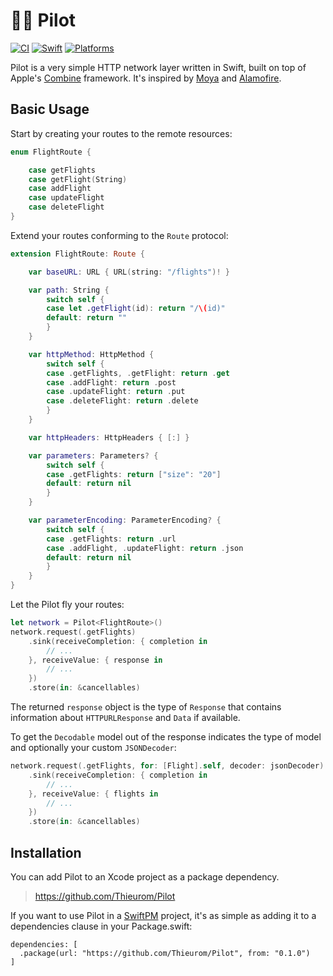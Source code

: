 # 👨‍✈️ Pilot

[![CI](https://github.com/Thieurom/Pilot/actions/workflows/ci.yml/badge.svg)](https://github.com/Thieurom/Pilot/actions/workflows/ci.yml)
[![Swift](https://img.shields.io/badge/Swift-5.5_5.6_5.7-red)](https://img.shields.io/badge/Swift-5.5_5.6_5.7-red)
[![Platforms](https://img.shields.io/badge/Platforms-macOS_iOS_tvOS_watchOS-red)](https://img.shields.io/badge/Platforms-macOS_iOS_tvOS_watchOS-red)

Pilot is a very simple HTTP network layer written in Swift, built on top of Apple's [Combine](https://developer.apple.com/documentation/combine) framework. It's inspired by [Moya](https://github.com/Moya/Moya) and [Alamofire](https://github.com/Alamofire/Alamofire).

## Basic Usage

Start by creating your routes to the remote resources:
```swift
enum FlightRoute {

    case getFlights
    case getFlight(String)
    case addFlight
    case updateFlight
    case deleteFlight
}
```

Extend your routes conforming to the `Route` protocol:
```swift
extension FlightRoute: Route {

    var baseURL: URL { URL(string: "/flights")! }

    var path: String {
        switch self {
        case let .getFlight(id): return "/\(id)"
        default: return ""
        }
    }

    var httpMethod: HttpMethod {
        switch self {
        case .getFlights, .getFlight: return .get
        case .addFlight: return .post
        case .updateFlight: return .put
        case .deleteFlight: return .delete
        }
    }

    var httpHeaders: HttpHeaders { [:] }

    var parameters: Parameters? {
        switch self {
        case .getFlights: return ["size": "20"]
        default: return nil
        }
    }

    var parameterEncoding: ParameterEncoding? {
        switch self {
        case .getFlights: return .url
        case .addFlight, .updateFlight: return .json
        default: return nil
        }
    }
}
```

Let the Pilot fly your routes:
```swift
let network = Pilot<FlightRoute>()
network.request(.getFlights)
    .sink(receiveCompletion: { completion in
        // ...
    }, receiveValue: { response in
        // ...
    })
    .store(in: &cancellables)
```
The returned `response` object is the type of `Response` that contains information about `HTTPURLResponse` and `Data` if available.

To get the `Decodable` model out of the response indicates the type of model and optionally your custom `JSONDecoder`:
```swift
network.request(.getFlights, for: [Flight].self, decoder: jsonDecoder)
    .sink(receiveCompletion: { completion in
        // ...
    }, receiveValue: { flights in
        // ...
    })
    .store(in: &cancellables)
```

## Installation

You can add Pilot to an Xcode project as a package dependency.
> https://github.com/Thieurom/Pilot

If you want to use Pilot in a [SwiftPM](https://www.swift.org/package-manager/) project, it's as simple as adding it to a dependencies clause in your Package.swift:
```
dependencies: [
  .package(url: "https://github.com/Thieurom/Pilot", from: "0.1.0")
]
```
